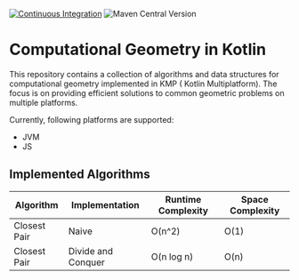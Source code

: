 [![Continuous Integration](https://github.com/cponfick/komp-geom/actions/workflows/ci.yaml/badge.svg?branch=main)](https://github.com/cponfick/komp-geom/actions/workflows/ci.yaml) ![Maven Central Version](https://img.shields.io/maven-central/v/io.github.cponfick/komp-geom)
# Computational Geometry in Kotlin 

This repository contains a collection of algorithms and data structures for computational geometry implemented in KMP (
Kotlin Multiplatform). The focus is on providing efficient solutions to common geometric problems on multiple platforms.

Currently, following platforms are supported:

- JVM
- JS

## Implemented Algorithms

| Algorithm    | Implementation     | Runtime Complexity | Space Complexity |
|--------------|--------------------|--------------------|------------------|
| Closest Pair | Naive              | O(n^2)             | O(1)             |
| Closest Pair | Divide and Conquer | O(n log n)         | O(n)             |